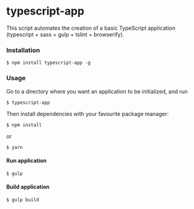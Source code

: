 # typescript-app

This script automates the creation of a basic TypeScript application (typescript + sass + gulp + tslint + browserify).

### Installation

```
$ npm install typescript-app -g
```

### Usage

Go to a directory where you want an application to be initialized, and run

```
$ typescript-app
```

Then install dependencies with your favourite package manager:

```
$ npm install
```

or

```
$ yarn
```

#### Run application

```
$ gulp
```

#### Build application

```
$ gulp build
```
